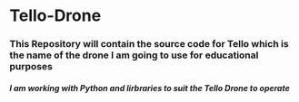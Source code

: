 # Tello-Drone
### This Repository will contain the source code for Tello which is the name of the drone I am going to use for educational purposes 

##### I am working with Python and lirbraries to suit the Tello Drone to operate
